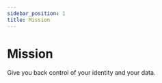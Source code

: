 ```yaml
---
sidebar_position: 1
title: Mission
---
```


# Mission

Give you back control of your identity and your data.
